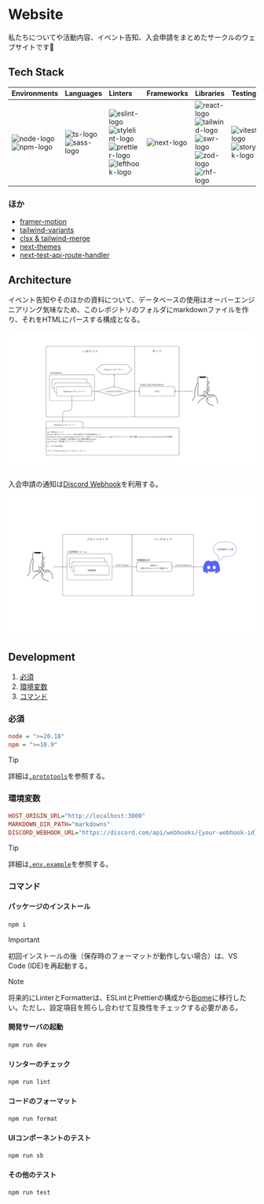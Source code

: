 # Website

私たちについてや活動内容、イベント告知、入会申請をまとめたサークルのウェブサイトです🧸

## Tech Stack

| Environments                | Languages                  | Linters                                                                     | Frameworks   | Libraries                                                                      | Testing                             | CI/CD                 | PaaS                                                            |
| :-------------------------- | :------------------------- | :-------------------------------------------------------------------------- | :----------- | :----------------------------------------------------------------------------- | :---------------------------------- | :-------------------- | :-------------------------------------------------------------- |
| ![node-logo]<br>![npm-logo] | ![ts-logo]<br>![sass-logo] | ![eslint-logo]<br>![stylelint-logo]<br>![prettier-logo]<br>![lefthook-logo] | ![next-logo] | ![react-logo]<br>![tailwind-logo]<br>![swr-logo]<br>![zod-logo]<br>![rhf-logo] | ![vitest-logo]<br>![storybook-logo] | ![githubactions-logo] | ![vercel-logo]<br>![cloudflarepages-logo]<br>![cloudflare-logo] |

[node-logo]: https://img.shields.io/badge/-Node.js-5FA04E.svg?logo=nodedotjs&style=flat&logoColor=ffffff
[npm-logo]: https://img.shields.io/badge/-npm-CB3837.svg?logo=npm&style=flat&logoColor=ffffff
[eslint-logo]: https://img.shields.io/badge/-ESLint-4B32C3.svg?logo=eslint&style=flat&logoColor=ffffff
[stylelint-logo]: https://img.shields.io/badge/-Stylelint-263238.svg?logo=stylelint&style=flat&logoColor=ffffff
[prettier-logo]: https://img.shields.io/badge/-Prettier-F7B93E.svg?logo=prettier&style=flat&logoColor=000000
[lefthook-logo]: https://img.shields.io/badge/-Lefthook-FF1E1E.svg?logo=lefthook&style=flat&logoColor=000000
[ts-logo]: https://img.shields.io/badge/-TypeScript-3178C6.svg?logo=typescript&style=flat&logoColor=ffffff
[sass-logo]: https://img.shields.io/badge/-Sass-CC6699.svg?logo=sass&style=flat&logoColor=ffffff
[next-logo]: https://img.shields.io/badge/-Next.js-000000.svg?logo=nextdotjs&style=flat&logoColor=ffffff
[react-logo]: https://img.shields.io/badge/-React-61DAFB.svg?logo=react&style=flat&logoColor=000000
[tailwind-logo]: https://img.shields.io/badge/-Tailwind%20CSS-06B6D4.svg?logo=tailwindcss&style=flat&logoColor=ffffff
[swr-logo]: https://img.shields.io/badge/-SWR-000000.svg?logo=swr&style=flat&logoColor=ffffff
[zod-logo]: https://img.shields.io/badge/-Zod-3E67B1.svg?logo=zod&style=flat&logoColor=ffffff
[rhf-logo]: https://img.shields.io/badge/-React%20Hook%20Form-EC5990.svg?logo=reacthookform&style=flat&logoColor=ffffff
[vitest-logo]: https://img.shields.io/badge/-Vitest-6E9F18.svg?logo=vitest&style=flat&logoColor=ffffff
[storybook-logo]: https://img.shields.io/badge/-Storybook-FF4785.svg?logo=storybook&style=flat&logoColor=ffffff
[githubactions-logo]: https://img.shields.io/badge/-GitHub%20Actions-2088FF.svg?logo=githubactions&style=flat&logoColor=ffffff
[vercel-logo]: https://img.shields.io/badge/-Vercel-000000.svg?logo=vercel&style=flat&logoColor=ffffff
[cloudflarepages-logo]: https://img.shields.io/badge/-Cloudflare%20Pages-F38020.svg?logo=cloudflarepages&style=flat&logoColor=ffffff
[cloudflare-logo]: https://img.shields.io/badge/-Cloudflare-F38020.svg?logo=cloudflare&style=flat&logoColor=ffffff

### ほか

- [framer-motion](https://www.framer.com/motion)
- [tailwind-variants](https://www.tailwind-variants.org)
- [clsx & tailwind-merge](./src/utils/cn.ts)
- [next-themes](https://github.com/pacocoursey/next-themes)
- [next-test-api-route-handler](https://github.com/Xunnamius/next-test-api-route-handler)

## Architecture

イベント告知やそのほかの資料について、データベースの使用はオーバーエンジニアリング気味なため、このレポジトリのフォルダにmarkdownファイルを作り、それをHTMLにパースする構成となる。

![architecture markdown](./docs/images/architecture-markdown.png)

入会申請の通知は[Discord Webhook](https://discord.com/developers/docs/resources/webhook#execute-webhook)を利用する。

![architecture newcomer](./docs/images/architecture-newcomer.png)

## Development

1. [必須](#必須)
2. [環境変数](#環境変数)
3. [コマンド](#コマンド)

### 必須

```ini
node = ">=20.18"
npm = ">=10.9"
```

> [!TIP]
>
> 詳細は[`.prototools`](./.prototools)を参照する。

### 環境変数

```ini
HOST_ORIGIN_URL="http://localhost:3000"
MARKDOWN_DIR_PATH="markdowns"
DISCORD_WEBHOOK_URL="https://discord.com/api/webhooks/{your-webhook-id}/{your-webhook-token}"
```

> [!TIP]
>
> 詳細は[`.env.example`](./.env.example)を参照する。

### コマンド

#### パッケージのインストール

```sh
npm i
```

> [!IMPORTANT]
>
> 初回インストールの後（保存時のフォーマットが動作しない場合）は、VS Code (IDE)を再起動する。

> [!NOTE]
>
> 将来的にLinterとFormatterは、ESLintとPrettierの構成から[Biome](https://biomejs.dev)に移行したい。ただし、設定項目を照らし合わせて互換性をチェックする必要がある。

#### 開発サーバの起動

```sh
npm run dev
```

#### リンターのチェック

```sh
npm run lint
```

#### コードのフォーマット

```sh
npm run format
```

#### UIコンポーネントのテスト

```sh
npm run sb
```

#### その他のテスト

```sh
npm run test
```
